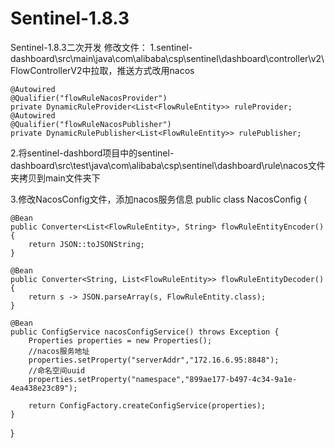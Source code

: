 # Sentinel-1.8.3
Sentinel-1.8.3二次开发
修改文件：
1.sentinel-dashboard\src\main\java\com\alibaba\csp\sentinel\dashboard\controller\v2\FlowControllerV2中拉取，推送方式改用nacos

    @Autowired
    @Qualifier("flowRuleNacosProvider")
    private DynamicRuleProvider<List<FlowRuleEntity>> ruleProvider;
    @Autowired
    @Qualifier("flowRuleNacosPublisher")
    private DynamicRulePublisher<List<FlowRuleEntity>> rulePublisher;
2.将sentinel-dashbord项目中的sentinel-dashboard\src\test\java\com\alibaba\csp\sentinel\dashboard\rule\nacos文件夹拷贝到main文件夹下

3.修改NacosConfig文件，添加nacos服务信息
public class NacosConfig {

    @Bean
    public Converter<List<FlowRuleEntity>, String> flowRuleEntityEncoder() {
        return JSON::toJSONString;
    }

    @Bean
    public Converter<String, List<FlowRuleEntity>> flowRuleEntityDecoder() {
        return s -> JSON.parseArray(s, FlowRuleEntity.class);
    }

    @Bean
    public ConfigService nacosConfigService() throws Exception {
        Properties properties = new Properties();
        //nacos服务地址
        properties.setProperty("serverAddr","172.16.6.95:8848");
        //命名空间uuid
        properties.setProperty("namespace","899ae177-b497-4c34-9a1e-4ea438e23c89");

        return ConfigFactory.createConfigService(properties);
    }
}

